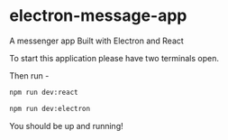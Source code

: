 # electron-message-app
A messenger app Built with Electron and React

To start this application please have two terminals open.

Then run - 

```bash
npm run dev:react
```

```bash
npm run dev:electron
```

You should be up and running!